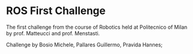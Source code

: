 <h1>ROS First Challenge</h1>
The first challenge from the course of Robotics held at Politecnico of Milan by prof. Matteucci and prof. Menstasti.


Challenge by Bosio Michele, Pallares Guillermo, Pravida Hannes;
